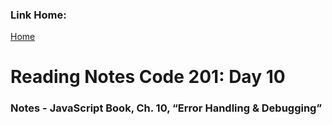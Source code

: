 ### Link Home:
[Home](README.md)

# Reading Notes Code 201: Day 10

### Notes - JavaScript Book, Ch. 10, “Error Handling & Debugging”

